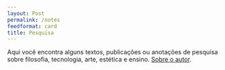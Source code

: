 ```yaml
---
layout: Post
permalink: /notes
feedformat: card
title: Pesquisa
---
```


Aqui você encontra alguns textos, publicações ou anotações de pesquisa sobre filosofia, tecnologia, arte, estética e ensino. <a href="https://marcosramon.github.io/sobre">Sobre o autor</a>.
